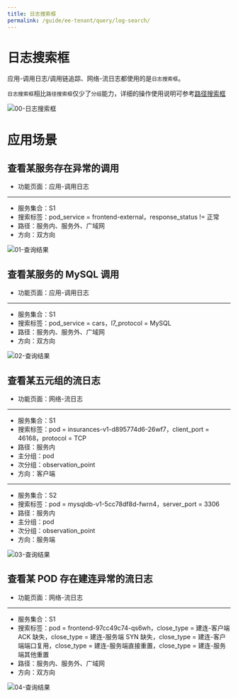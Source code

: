 ```yaml
---
title: 日志搜索框
permalink: /guide/ee-tenant/query/log-search/
---
```


# 日志搜索框

应用-调用日志/调用链追踪、网络-流日志都使用的是`日志搜索框`。

`日志搜索框`相比`路径搜索框`仅少了`分组`能力，详细的操作使用说明可参考[路径搜索框](./path-search/)

![00-日志搜索框](https://yunshan-guangzhou.oss-cn-beijing.aliyuncs.com/pub/pic/20230921650c4f5e7a6cd.png)

# 应用场景

## 查看某服务存在异常的调用

- 功能页面：应用-调用日志

---

- 服务集合：S1
- 搜索标签：pod_service = frontend-external，response_status != 正常
- 路径：服务内、服务外、广域网
- 方向：双方向

![01-查询结果](https://yunshan-guangzhou.oss-cn-beijing.aliyuncs.com/pub/pic/20230921650c4f61ad6e0.png)

## 查看某服务的 MySQL 调用

- 功能页面：应用-调用日志

---

- 服务集合：S1
- 搜索标签：pod_service = cars，l7_protocol = MySQL
- 路径：服务内、服务外、广域网
- 方向：双方向

![02-查询结果](https://yunshan-guangzhou.oss-cn-beijing.aliyuncs.com/pub/pic/20230921650c4f60c6540.png)

## 查看某五元组的流日志

- 功能页面：网络-流日志

---

- 服务集合：S1
- 搜索标签：pod = insurances-v1-d895774d6-26wf7，client_port = 46168，protocol = TCP
- 路径：服务内
- 主分组：pod
- 次分组：observation_point
- 方向：客户端

---

- 服务集合：S2
- 搜索标签：pod = mysqldb-v1-5cc78df8d-fwrn4，server_port = 3306
- 路径：服务内
- 主分组：pod
- 次分组：observation_point
- 方向：服务端

![03-查询结果](https://yunshan-guangzhou.oss-cn-beijing.aliyuncs.com/pub/pic/20230921650c4f601adf9.png)

## 查看某 POD 存在建连异常的流日志

- 功能页面：网络-流日志

---

- 服务集合：S1
- 搜索标签：pod = frontend-97cc49c74-qs6wh，close_type = 建连-客户端 ACK 缺失，close_type = 建连-服务端 SYN 缺失，close_type = 建连-客户端端口复用，close_type = 建连-服务端直接重置，close_type = 建连-服务端其他重置
- 路径：服务内、服务外、广域网
- 方向：双方向

![04-查询结果](https://yunshan-guangzhou.oss-cn-beijing.aliyuncs.com/pub/pic/202405166645b087b6e86.png)
